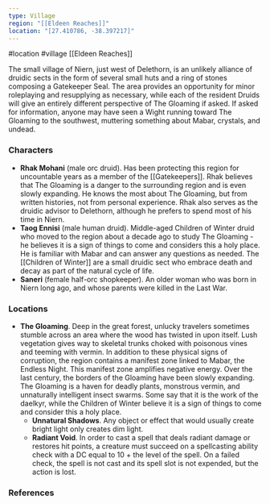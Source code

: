 ```yaml
---
type: Village
region: "[[Eldeen Reaches]]"
location: "[27.410786, -38.397217]"
---
```

 #location #village [[Eldeen Reaches]]

The small village of Niern, just west of Delethorn, is an unlikely alliance of druidic sects in the form of several small huts and a ring of stones composing a Gatekeeper Seal. The area provides an opportunity for minor roleplaying and resupplying as necessary, while each of the resident Druids will give an entirely different perspective of The Gloaming if asked. If asked for information, anyone may have seen a Wight running toward The Gloaming to the southwest, muttering something about Mabar, crystals, and undead.

### Characters

* **Rhak Mohani** (male orc druid). Has been protecting this region for uncountable years as a member of the [[Gatekeepers]]. Rhak believes that The Gloaming is a danger to the surrounding region and is even slowly expanding. He knows the most about The Gloaming, but from written histories, not from personal experience. Rhak also serves as the druidic advisor to Delethorn, although he prefers to spend most of his time in Niern.
* **Taog Ennisi** (male human druid). Middle-aged Children of Winter druid who moved to the region about a decade ago to study The Gloaming - he believes it is a sign of things to come and considers this a holy place. He is familiar with Mabar and can answer any questions as needed. The [[Children of Winter]] are a small druidic sect who embrace death and decay as part of the natural cycle of life.
* **Saneri** (female half-orc shopkeeper). An older woman who was born in Niern long ago, and whose parents were killed in the Last War.

### Locations

* **The Gloaming**. Deep in the great forest, unlucky travelers sometimes stumble across an area where the wood has twisted in upon itself. Lush vegetation gives way to skeletal trunks choked with poisonous vines and teeming with vermin. In addition to these physical signs of corruption, the region contains a manifest zone linked to Mabar, the Endless Night. This manifest zone amplifies negative energy. Over the last century, the borders of the Gloaming have been slowly expanding. The Gloaming is a haven for deadly plants, monstrous vermin, and unnaturally intelligent insect swarms. Some say that it is the work of the daelkyr, while the Children of Winter believe it is a sign of things to come and consider this a holy place.
	* **Unnatural Shadows**. Any object or effect that would usually create bright light only creates dim light.
	* **Radiant Void**. In order to cast a spell that deals radiant damage or restores hit points, a creature must succeed on a spellcasting ability check with a DC equal to 10 + the level of the spell. On a failed check, the spell is not cast and its spell slot is not expended, but the action is lost.

### References
